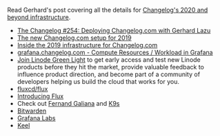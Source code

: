 Read Gerhard's post covering all the details for [Changelog's 2020 and beyond infrastructure](https://changelog.com/posts/the-new-changelog-setup-for-2020).

- [The Changelog #254: Deploying Changelog.com with Gerhard Lazu](https://changelog.com/podcast/254)
- [The new Changelog.com setup for 2019](https://changelog.com/posts/the-new-changelog-setup-for-2019)
- [Inside the 2019 infrastructure for Changelog.com](https://changelog.com/podcast/344)
- [grafana.changelog.com - Compute Resources / Workload in Grafana](https://grafana.changelog.com/d/a164a7f0339f99e89cea5cb47e9be617/kubernetes-compute-resources-workload?orgId=1&refresh=10s)
- [Join Linode Green Light](https://www.linode.com/green-light/) to get early access and test new Linode products before they hit the market, provide valuable feedback to influence product direction, and become part of a community of developers helping us build the cloud that works for you.
- [fluxcd/flux](https://github.com/fluxcd/flux)
- [Introducing Flux](https://docs.fluxcd.io/en/1.21.0/introduction/)
- Check out [Fernand Galiana](https://github.com/derailed) and [K9s](https://github.com/derailed/k9s)
- [Bitwarden ](https://bitwarden.com/)
- [Grafana Labs](https://grafana.com)
- [Keel](https://keel.sh)